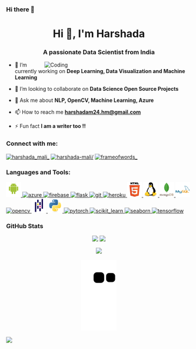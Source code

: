 ### Hi there 👋




<h1 align="center">Hi 👋, I'm Harshada</h1>
<h3 align="center">A passionate Data Scientist from India</h3>
<img align="right" alt="Coding" width="400" src="![image](https://user-images.githubusercontent.com/54838505/165299754-38e8dc80-5b3a-4817-8ab9-e98967981c29.png)">


- 🔭 I’m currently working on **Deep Learning, Data Visualization and Machine Learning**
 
- 👯 I’m looking to collaborate on **Data Science Open Source Projects**

- 💬 Ask me about **NLP, OpenCV, Machine Learning, Azure**

- 📫 How to reach me **harshadam24.hm@gmail.com**

- ⚡ Fun fact **I am a writer too !!**

<h3 align="left">Connect with me:</h3>
<p align="left">
<a href="https://twitter.com/harshada_mali_" target="blank"><img align="center" src="https://raw.githubusercontent.com/rahuldkjain/github-profile-readme-generator/master/src/images/icons/Social/twitter.svg" alt="harshada_mali_" height="30" width="40" /></a>
<a href="https://linkedin.com/in/harshada-mali/" target="blank"><img align="center" src="https://raw.githubusercontent.com/rahuldkjain/github-profile-readme-generator/master/src/images/icons/Social/linked-in-alt.svg" alt="harshada-mali/" height="30" width="40" /></a>
<a href="https://instagram.com/frameofwords_" target="blank"><img align="center" src="https://raw.githubusercontent.com/rahuldkjain/github-profile-readme-generator/master/src/images/icons/Social/instagram.svg" alt="frameofwords_" height="30" width="40" /></a>
</p>

<h3 align="left">Languages and Tools:</h3>
<p align="left"> <a href="https://developer.android.com" target="_blank" rel="noreferrer"> <img src="https://raw.githubusercontent.com/devicons/devicon/master/icons/android/android-original-wordmark.svg" alt="android" width="40" height="40"/> </a> <a href="https://azure.microsoft.com/en-in/" target="_blank" rel="noreferrer"> <img src="https://www.vectorlogo.zone/logos/microsoft_azure/microsoft_azure-icon.svg" alt="azure" width="40" height="40"/> </a> <a href="https://firebase.google.com/" target="_blank" rel="noreferrer"> <img src="https://www.vectorlogo.zone/logos/firebase/firebase-icon.svg" alt="firebase" width="40" height="40"/> </a> <a href="https://flask.palletsprojects.com/" target="_blank" rel="noreferrer"> <img src="https://www.vectorlogo.zone/logos/pocoo_flask/pocoo_flask-icon.svg" alt="flask" width="40" height="40"/> </a> <a href="https://git-scm.com/" target="_blank" rel="noreferrer"> <img src="https://www.vectorlogo.zone/logos/git-scm/git-scm-icon.svg" alt="git" width="40" height="40"/> </a> <a href="https://heroku.com" target="_blank" rel="noreferrer"> <img src="https://www.vectorlogo.zone/logos/heroku/heroku-icon.svg" alt="heroku" width="40" height="40"/> </a> <a href="https://www.w3.org/html/" target="_blank" rel="noreferrer"> <img src="https://raw.githubusercontent.com/devicons/devicon/master/icons/html5/html5-original-wordmark.svg" alt="html5" width="40" height="40"/> </a> <a href="https://www.linux.org/" target="_blank" rel="noreferrer"> <img src="https://raw.githubusercontent.com/devicons/devicon/master/icons/linux/linux-original.svg" alt="linux" width="40" height="40"/> </a> <a href="https://www.mongodb.com/" target="_blank" rel="noreferrer"> <img src="https://raw.githubusercontent.com/devicons/devicon/master/icons/mongodb/mongodb-original-wordmark.svg" alt="mongodb" width="40" height="40"/> </a> <a href="https://www.mysql.com/" target="_blank" rel="noreferrer"> <img src="https://raw.githubusercontent.com/devicons/devicon/master/icons/mysql/mysql-original-wordmark.svg" alt="mysql" width="40" height="40"/> </a> <a href="https://opencv.org/" target="_blank" rel="noreferrer"> <img src="https://www.vectorlogo.zone/logos/opencv/opencv-icon.svg" alt="opencv" width="40" height="40"/> </a> <a href="https://pandas.pydata.org/" target="_blank" rel="noreferrer"> <img src="https://raw.githubusercontent.com/devicons/devicon/2ae2a900d2f041da66e950e4d48052658d850630/icons/pandas/pandas-original.svg" alt="pandas" width="40" height="40"/> </a> <a href="https://www.python.org" target="_blank" rel="noreferrer"> <img src="https://raw.githubusercontent.com/devicons/devicon/master/icons/python/python-original.svg" alt="python" width="40" height="40"/> </a> <a href="https://pytorch.org/" target="_blank" rel="noreferrer"> <img src="https://www.vectorlogo.zone/logos/pytorch/pytorch-icon.svg" alt="pytorch" width="40" height="40"/> </a> <a href="https://scikit-learn.org/" target="_blank" rel="noreferrer"> <img src="https://upload.wikimedia.org/wikipedia/commons/0/05/Scikit_learn_logo_small.svg" alt="scikit_learn" width="40" height="40"/> </a> <a href="https://seaborn.pydata.org/" target="_blank" rel="noreferrer"> <img src="https://seaborn.pydata.org/_images/logo-mark-lightbg.svg" alt="seaborn" width="40" height="40"/> </a> <a href="https://www.tensorflow.org" target="_blank" rel="noreferrer"> <img src="https://www.vectorlogo.zone/logos/tensorflow/tensorflow-icon.svg" alt="tensorflow" width="40" height="40"/> </a> </p>






### GitHub Stats

<p align="center">
<img width="48%" src="https://github-readme-streak-stats.herokuapp.com/?user=Harshada-m&background=2B2B2B&currStreakNum=FFFFFF&sideNums=FFFFFF&sideLabels=FFFFFF&dates=9E9E9E&border=FFFFFF)](https://git.io/streak-stats" />
<img width="48%" src="https://github-readme-stats.vercel.app/api?username=Harshada-m&&show_icons=true&title_color=ffffff&icon_color=9a8a7a&text_color=daf7dc&bg_color=2b2b2b" />
</p>
<p align="center">
<img width="48%" src="https://github-readme-stats.vercel.app/api/top-langs/?username=Harshada-m&show_icons=true&layout=compact&title_color=ffffff&icon_color=9a8a7a&text_color=daf7dc&bg_color=2b2b2b" /></p>

<p align="center">
  <img src="https://raw.githubusercontent.com/Harshada-m/Harshada-m/output/github-contribution-grid-snake.svg" alt="snake"></center>
</p>

![](https://hit.yhype.me/github/profile?user_id=25875102)
